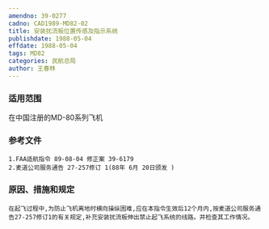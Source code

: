 ```yaml
---
amendno: 39-0277
cadno: CAD1989-MD82-02
title: 安装扰流板位置传感及指示系统
publishdate: 1988-05-04
effdate: 1988-05-04
tags: MD82
categories: 民航总局
author: 王春林
---
```


### 适用范围 
在中国注册的MD-80系列飞机

### 参考文件
    1.FAA适航指令 89-08-04 修正案 39-6179
    2.麦道公司服务通告 27-257修订 1(88年 6月 20日颁发 ) 


### 原因、措施和规定 
    在起飞过程中,为防止飞机离地时横向操纵困难,应在本指令生效后12个月内,按麦道公司服务通告27-257修订1的有关规定,补充安装扰流板伸出禁止起飞系统的线路。并检查其工作情况。
